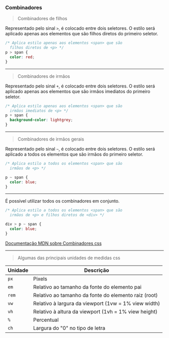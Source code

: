 ### Combinadores

> Combinadores de filhos

Representado pelo sinal `>`, é colocado entre dois seletores. O estilo será aplicado apenas aos elementos que são filhos diretos do primeiro seletor.

```css
/* Aplica estilo apenas aos elementos <span> que são 
  filhos diretos de <p> */
p > span {
  color: red;
}
```

---

> Combinadores de irmãos

Representado pelo sinal `+`, é colocado entre dois seletores. O estilo será aplicado apenas aos elementos que são irmãos imediatos do primeiro seletor.

```css
/* Aplica estilo apenas aos elementos <span> que são 
  irmãos imediatos de <p> */
p + span {
  background-color: lightgrey;
}
```

---

> Combinadores de irmãos gerais

Representado pelo sinal `~`, é colocado entre dois seletores. O estilo será aplicado a todos os elementos que são irmãos do primeiro seletor.

```css
/* Aplica estilo a todos os elementos <span> que são 
  irmãos de <p> */

p ~ span {
  color: blue;
}
```

---

É possível utilizar todos os combinadores em conjunto.

```css
/* Aplica estilo a todos os elementos <span> que são 
  irmãos de <p> e filhos diretos de <div> */

div > p ~ span {
  color: blue;
}
```

[Documentação MDN sobre Combinadores css](https://developer.mozilla.org/en-US/docs/Learn/CSS/Building_blocks/Selectors/Combinators)

---

> Algumas das principais unidades de medidas css

| Unidade | Descrição                                            |
| ------- | ---------------------------------------------------- |
| `px`    | Pixels                                               |
| `em`    | Relativo ao tamanho da fonte do elemento pai         |
| `rem`   | Relativo ao tamanho da fonte do elemento raiz (root) |
| `vw`    | Relativo à largura da viewport (1vw = 1% view width) |
| `vh`    | Relativo à altura da viewport (1vh = 1% view height) |
| `%`     | Percentual                                           |
| `ch`    | Largura do "0" no tipo de letra                      |

<!-- _footer: pedro.mateus@unicesumar.edu.br -->
